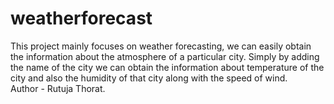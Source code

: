 # weatherforecast
This project mainly focuses on weather forecasting, we can easily obtain the information about the atmosphere of a particular city. Simply by adding the name of the city we can obtain the information about temperature of the city and also the humidity of that city along with the speed of wind.
<br>
Author - Rutuja Thorat.
